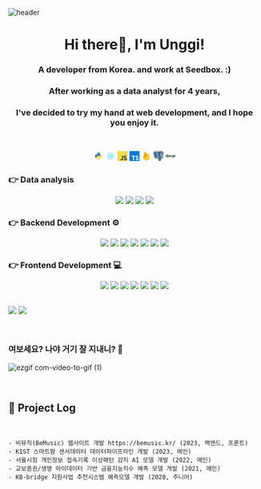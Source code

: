 ![header](<https://capsule-render.vercel.app/api?&color=4DD9F7&type=Waving=000000&height=150&section=header&text=(ㅇ____ㅇ)==3&fontColor=ffffff&fontSize=70&animation=fadeIn&fontAlignY=55>)

<h1 align="center">Hi there👋, I'm Unggi!</h1>
<h3 align="center">A developer from Korea. and work at Seedbox. :) </h3>
<h3 align="center">After working as a data analyst for 4 years, </h3> 
<h3 align="center">I've decided to try my hand at web development, and I hope you enjoy it.</h3>

   <br/>

<p align="center">
<code><img height="20" alt="python" src="https://raw.githubusercontent.com/github/explore/5c058a388828bb5fde0bcafd4bc867b5bb3f26f3/topics/python/python.png"></code>
<code><img height="20" alt="react" src="https://raw.githubusercontent.com/github/explore/80688e429a7d4ef2fca1e82350fe8e3517d3494d/topics/react/react.png"></code>
<code><img height="20" alt="javascript" src="https://raw.githubusercontent.com/github/explore/80688e429a7d4ef2fca1e82350fe8e3517d3494d/topics/javascript/javascript.png"></code>
<code><img height="20" alt="typescript" src="https://raw.githubusercontent.com/github/explore/80688e429a7d4ef2fca1e82350fe8e3517d3494d/topics/typescript/typescript.png"></code>
<code><img height="20" alt="firebase" src="https://raw.githubusercontent.com/github/explore/80688e429a7d4ef2fca1e82350fe8e3517d3494d/topics/firebase/firebase.png"></code>
<code><img height="20" alt="postgresql" src="https://raw.githubusercontent.com/github/explore/80688e429a7d4ef2fca1e82350fe8e3517d3494d/topics/postgresql/postgresql.png"></code>
<code><img height="20" alt="django" src="https://raw.githubusercontent.com/github/explore/80688e429a7d4ef2fca1e82350fe8e3517d3494d/topics/django/django.png"></code>

<h3>👉 Data analysis</h3>
  <p align="center">
  <img height='25em' src="https://img.shields.io/badge/Statistic-FF6C37?style=for-the-badge&logo=python&logoColor=white" />
    <img height='25em' src="https://img.shields.io/badge/ML-0078D4?style=for-the-badge&logo=python&logoColor=white" />
    <img height='25em' src="https://img.shields.io/badge/DL-4EAA25?style=for-the-badge&logo=Python&logoColor=white" />
    <!-- <img height='25em' src="https://img.shields.io/badge/Figma-F24E1E?style=for-the-badge&logo=figma&logoColor=white" /> -->
    <!-- <img height='25em' src="https://img.shields.io/badge/Adobe%20Photoshop-31A8FF?style=for-the-badge&logo=Adobe%20Photoshop&logoColor=black" /> -->
    <!-- <img height='25em' src="https://img.shields.io/badge/Adobe%20Illustrator-FF9A00?style=for-the-badge&logo=adobe%20illustrator&logoColor=white" /> -->
    <!-- <img height='25em' src="https://img.shields.io/badge/blender-%23F5792A.svg?style=for-the-badge&logo=blender&logoColor=white" /> -->
    <!-- <img height='25em' src="https://img.shields.io/badge/Unity-100000?style=for-the-badge&logo=unity&logoColor=white" /> -->
    <img height='25em' src="https://img.shields.io/badge/Google_Cloud-FF9900?style=for-the-badge&logo=googlecloud&logoColor=white" />
    <!-- <img height='25em' src="https://img.shields.io/badge/Linux-FCC624?style=for-the-badge&logo=linux&logoColor=black" /> -->
    <!-- <img height='25em' src="https://img.shields.io/badge/GIT-E44C30?style=for-the-badge&logo=git&logoColor=white" /> -->
    <!-- <img height='25em' src="https://img.shields.io/badge/Arduino-00979D?style=for-the-badge&logo=Arduino&logoColor=white" /> -->

<h3>👉 Backend Development ⚙️</h3>
  <p align="center">
  <img height='25em' src="https://img.shields.io/badge/firebase-ffca28?style=for-the-badge&logo=firebase&logoColor=black" />
  <img height='25em' src="https://img.shields.io/badge/Django-092E20?style=for-the-badge&logo=django&logoColor=green" />
    <img height='25em' src="https://img.shields.io/badge/Node.js-339933?style=for-the-badge&logo=nodedotjs&logoColor=white" />
    <img height='25em' src="https://img.shields.io/badge/Postman-FF6C37?style=for-the-badge&logo=Postman&logoColor=white" />
    <!-- <img height='25em' src="https://img.shields.io/badge/GraphQl-E10098?style=for-the-badge&logo=graphql&logoColor=white" /> -->
    <img height='25em' src="https://img.shields.io/badge/MySQL-005C84?style=for-the-badge&logo=mysql&logoColor=white" />
    <img height='25em' src="https://img.shields.io/badge/MongoDB-4EA94B?style=for-the-badge&logo=mongodb&logoColor=white" />
    <img height='25em' src="https://img.shields.io/badge/PostgreSQL-316192?style=for-the-badge&logo=postgresql&logoColor=white" />
    <!-- <img height='25em' src="https://img.shields.io/badge/redis-%23DD0031.svg?&style=for-the-badge&logo=redis&logoColor=white" /> -->
    <!-- <img height='25em' src="https://img.shields.io/badge/Laravel-FF2D20?style=for-the-badge&logo=laravel&logoColor=white" /> -->
    <!-- <img height='25em' src="https://img.shields.io/badge/Codeigniter-EF4223?style=for-the-badge&logo=codeigniter&logoColor=white" /> -->
    <!-- <img height='25em' src="https://img.shields.io/badge/.NET-512BD4?style=for-the-badge&logo=dotnet&logoColor=white" /> -->
    <!-- <img height='25em' src="https://img.shields.io/badge/Electron-2B2E3A?style=for-the-badge&logo=electron&logoColor=9FEAF9" /> -->
    <!-- <img height='25em' src="https://img.shields.io/badge/Ruby_on_Rails-CC0000?style=for-the-badge&logo=ruby-on-rails&logoColor=white" /> -->
    <!-- <img height='25em' src="https://img.shields.io/badge/Heroku-430098?style=for-the-badge&logo=heroku&logoColor=white" /> -->
  </p>

<h3>👉 Frontend Development 💻</h3>
  <p align="center">
    <img height='25em' src="https://img.shields.io/badge/React-20232A?style=for-the-badge&logo=react&logoColor=61DAFB" />
    <!-- <img height='25em' src="https://img.shields.io/badge/next.js-000000?style=for-the-badge&logo=nextdotjs&logoColor=white" /> -->
    <!-- <img height='25em' src="https://img.shields.io/badge/nuxt.js-00C58E?style=for-the-badge&logo=nuxtdotjs&logoColor=white" /> -->
    <!-- <img height='25em' src="https://img.shields.io/badge/Redux-593D88?style=for-the-badge&logo=redux&logoColor=white" /> -->
    <!-- <img height='25em' src="https://img.shields.io/badge/Vue.js-35495E?style=for-the-badge&logo=vuedotjs&logoColor=4FC08D" /> -->
    <!-- <img height='25em' src="https://img.shields.io/badge/Angular-DD0031?style=for-the-badge&logo=angular&logoColor=white" /> -->
    <!-- <img height='25em' src="https://img.shields.io/badge/Android_Studio-3DDC84?style=for-the-badge&logo=android-studio&logoColor=white" /> -->
    <!-- <img height='25em' src="https://img.shields.io/badge/React_Native-20232A?style=for-the-badge&logo=react&logoColor=61DAFB" /> -->
    <!-- <img height='25em' src="https://img.shields.io/badge/Flutter-02569B?style=for-the-badge&logo=flutter&logoColor=white" /> -->
    <!-- <img height='25em' src="https://img.shields.io/badge/Material%20UI-007FFF?style=for-the-badge&logo=mui&logoColor=white" /> -->
    <img height='25em' src="https://img.shields.io/badge/Chakra--UI-319795?style=for-the-badge&logo=chakra-ui&logoColor=white" />
    <img height='25em' src="https://img.shields.io/badge/HTML5-E34F26?style=for-the-badge&logo=html5&logoColor=white" />
    <img height='25em' src="https://img.shields.io/badge/CSS3-1572B6?style=for-the-badge&logo=css3&logoColor=white" />
    <img height='25em' src="https://img.shields.io/badge/Sass-CC6699?style=for-the-badge&logo=sass&logoColor=white" />
    <img height='25em' src="https://img.shields.io/badge/Tailwind_CSS-38B2AC?style=for-the-badge&logo=tailwind-css&logoColor=white" />
    <img height='25em' src="https://img.shields.io/badge/Figma-F24E1E?style=for-the-badge&logo=figma&logoColor=white" />
    <!-- <img height='25em' src="https://img.shields.io/badge/Bootstrap-563D7C?style=for-the-badge&logo=bootstrap&logoColor=white" /> -->
    <!-- <img height='25em' src="https://img.shields.io/badge/Webpack-8DD6F9?style=for-the-badge&logo=Webpack&logoColor=white" /> -->
    <!-- <img height='25em' src="https://img.shields.io/badge/Babel-F9DC3E?style=for-the-badge&logo=babel&logoColor=white" /> -->
    <!-- <img height='25em' src="https://img.shields.io/badge/Qt-41CD52?style=for-the-badge&logo=qt&logoColor=white" /> -->
  </p>

<br/>
  <a href="https://business-analytics.tistory.com/"><img src="https://img.shields.io/badge/Blog-0078D4?style=for-the-badge&logo=medium&logoColor=white"></a>
  <a href="mailto:woongki90@gmail.com"><img src="https://img.shields.io/badge/mail-EA4335?style=for-the-badge&logo=gmail&logoColor=white"></a>
</p>

   <br/>

### 여보세요? 나야 거기 잘 지내니? 🤙

![ezgif com-video-to-gif (1)](https://github.com/woongkiKim/woongkiKim/assets/50348532/47ea44bb-ed73-47bb-85b3-98315369465f)




<br/>

## 📝 Project Log

  <br/>

```
- 비뮤직(BeMusic) 웹사이트 개발 https://bemusic.kr/ (2023, 백엔드, 프론트)
- KIST 스마트팜 센서데이터 데이터파이프라인 개발 (2023, 메인)
- 서울시청 개인정보 접속기록 이상패턴 감지 AI 모델 개발 (2022, 메인)
- 교보증권/생명 마이데이터 기반 금융지능지수 예측 모델 개발 (2021, 메인)
- KB-bridge 지원사업 추천시스템 예측모델 개발 (2020, 주니어)

```

